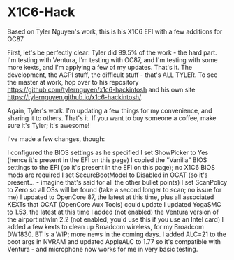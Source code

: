 # X1C6-Hack
Based on Tyler Nguyen's work, this is his X1C6 EFI with a few additions for OC87

First, let's be perfectly clear:  Tyler did 99.5% of the work - the hard part.  I'm testing with Ventura, I'm testing with OC87, and I'm testing with some more kexts, and I'm applying a few of my updates.  That's it.  The development, the ACPI stuff, the difficult stuff - that's ALL TYLER.  To see the master at work, hop over to his repository https://github.com/tylernguyen/x1c6-hackintosh and his own site https://tylernguyen.github.io/x1c6-hackintosh/.  

Again, Tyler's work.  I'm updating a few things for my convenience, and sharing it to others.  That's it.  If you want to buy someone a coffee, make sure it's Tyler; it's awesome! 

I've made a few changes, though: 

I configured the BIOS settings as he specified
I set ShowPicker to Yes (hence it's present in the EFI on this page) 
I copied the "Vanilla" BIOS settings to the EFI (so it's present in the EFI on this page); no X1C6 BIOS mods are required
I set SecureBootModel to Disabled in OCAT (so it's present... - imagine that's said for all the other bullet points) 
I set ScanPolicy to Zero so all OSs will be found (take a second longer to scan; no issue for me) 
I updated to OpenCore 87, the latest at this time, plus all associated KEXTs that OCAT (OpenCore Aux Tools) could update
I updated YogaSMC to 1.53, the latest at this time
I added (not enabled) the Ventura version of the airportintlwlm 2.2 (not enabled; you'd use this if you use an Intel card) 
I added a few kexts to clean up Broadcom wireless, for my Broadcom DW1830.  BT is a WIP; more news in the coming days.
I added ALC=21 to the boot args in NVRAM and updated AppleALC to 1.77 so it's compatible with Ventura - and microphone now works for me in very basic testing.


